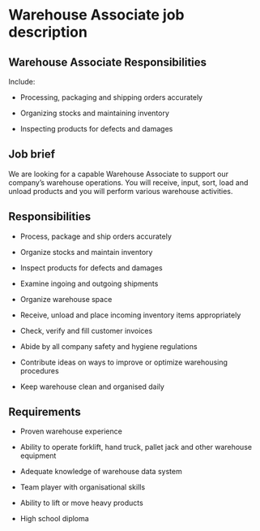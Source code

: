 # Warehouse Associate job description


## Warehouse Associate Responsibilities

Include:

* Processing, packaging and shipping orders accurately

* Organizing stocks and maintaining inventory

* Inspecting products for defects and damages


## Job brief

We are looking for a capable Warehouse Associate to support our company’s warehouse operations. You will receive, input, sort, load and unload products and you will perform various warehouse activities.


## Responsibilities

* Process, package and ship orders accurately

* Organize stocks and maintain inventory

* Inspect products for defects and damages

* Examine ingoing and outgoing shipments

* Organize warehouse space

* Receive, unload and place incoming inventory items appropriately

* Check, verify and fill customer invoices

* Abide by all company safety and hygiene regulations

* Contribute ideas on ways to improve or optimize warehousing procedures

* Keep warehouse clean and organised daily


## Requirements

* Proven warehouse experience

* Ability to operate forklift, hand truck, pallet jack and other warehouse equipment

* Adequate knowledge of warehouse data system

* Team player with organisational skills

* Ability to lift or move heavy products

* High school diploma
